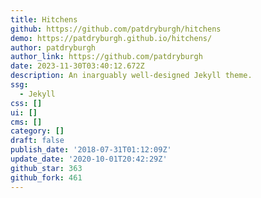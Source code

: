 ```yaml
---
title: Hitchens
github: https://github.com/patdryburgh/hitchens
demo: https://patdryburgh.github.io/hitchens/
author: patdryburgh
author_link: https://github.com/patdryburgh
date: 2023-11-30T03:40:12.672Z
description: An inarguably well-designed Jekyll theme.
ssg:
  - Jekyll
css: []
ui: []
cms: []
category: []
draft: false
publish_date: '2018-07-31T01:12:09Z'
update_date: '2020-10-01T20:42:29Z'
github_star: 363
github_fork: 461
---
```

